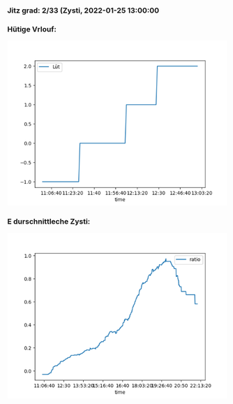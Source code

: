 ### Jitz grad: 2/33 (Zysti, 2022-01-25 13:00:00

### Hütige Vrlouf:
![Graph](Today.png)

### E durschnittleche Zysti:
![Graph](Zysti.png)